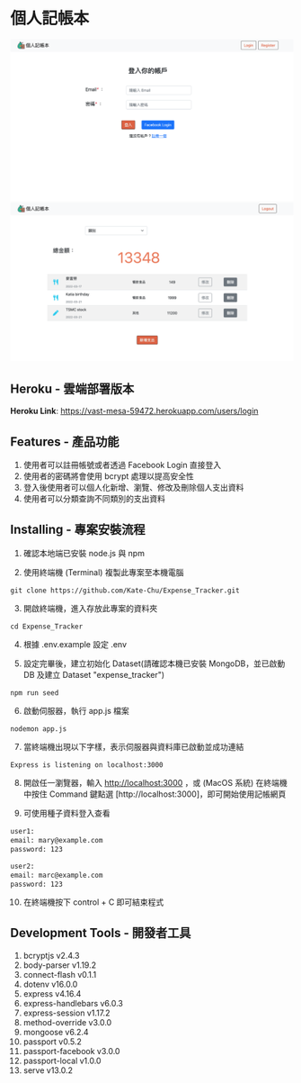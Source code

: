 # 個人記帳本

![image](https://github.com/Kate-Chu/Expense_Tracker/blob/main/public/img/login.png)
![image](https://github.com/Kate-Chu/Expense_Tracker/blob/main/public/img/example.png)

## Heroku - 雲端部署版本

<b>Heroku Link</b>: https://vast-mesa-59472.herokuapp.com/users/login

## Features - 產品功能

1. 使用者可以註冊帳號或者透過 Facebook Login 直接登入
2. 使用者的密碼將會使用 bcrypt 處理以提高安全性
3. 登入後使用者可以個人化新增、瀏覽、修改及刪除個人支出資料
4. 使用者可以分類查詢不同類別的支出資料

## Installing - 專案安裝流程

1. 確認本地端已安裝 node.js 與 npm

2. 使用終端機 (Terminal) 複製此專案至本機電腦

```
git clone https://github.com/Kate-Chu/Expense_Tracker.git
```

3. 開啟終端機，進入存放此專案的資料夾

```
cd Expense_Tracker
```

4. 根據 .env.example 設定 .env

5. 設定完畢後，建立初始化 Dataset(請確認本機已安裝 MongoDB，並已啟動 DB 及建立 Dataset "expense_tracker")

```
npm run seed
```

6. 啟動伺服器，執行 app.js 檔案

```
nodemon app.js
```

7. 當終端機出現以下字樣，表示伺服器與資料庫已啟動並成功連結

```
Express is listening on localhost:3000
```

8. 開啟任一瀏覽器，輸入 [http://localhost:3000](http://localhost:3000) ，或 (MacOS 系統) 在終端機中按住 Command 鍵點選 [http://localhost:3000]，即可開始使用記帳網頁


9. 可使用種子資料登入查看
```
user1:
email: mary@example.com
password: 123
```
```
user2:
email: marc@example.com
password: 123
```

10. 在終端機按下 control + C 即可結束程式

## Development Tools - 開發者工具

1. bcryptjs v2.4.3
2. body-parser v1.19.2
3. connect-flash v0.1.1
4. dotenv v16.0.0
5. express v4.16.4
6. express-handlebars v6.0.3
7. express-session v1.17.2
8. method-override v3.0.0
9. mongoose v6.2.4
10. passport v0.5.2
11. passport-facebook v3.0.0
12. passport-local v1.0.0
13. serve v13.0.2
